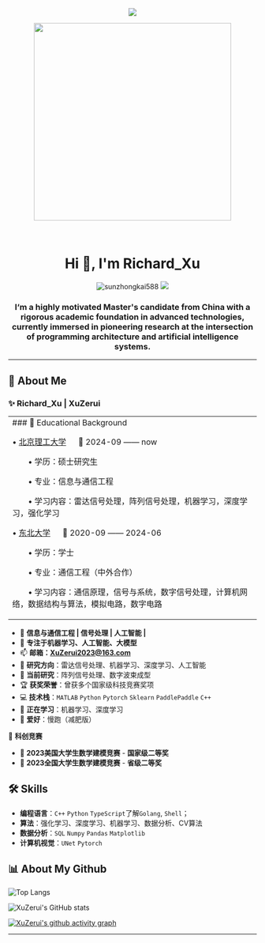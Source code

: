 <div align="center">

  <!-- dynamic typing effect 动态打字效果 -->
  <div>
    <a href="https://blog.sunguoqi.com/">
      <img src="https://readme-typing-svg.demolab.com?font=Fira+Code&pause=1000&width=435&lines=console.log(%22Hello%2C%20World%22);Richard 祝您今天愉快!&center=true&size=27" />
    </a>
  </div>

  <!-- knock code pictures 敲代码的图片 -->
  <!-- 敲代码图片 -->
  <a href="https://sm.ms/image/n2wPkGMSgY7eKE3" target="_blank"><img src="https://s2.loli.net/2024/05/16/n2wPkGMSgY7eKE3.png" width="400" ></a>

  <!-- for beauty 留个空行好看点 -->
  <div>&nbsp;</div>
</div>

<h1 align="center"> Hi 👋, I'm Richard_Xu </h1>

<p align="center">
<a><img src="https://komarev.com/ghpvc/?username=ZJhorseloudly&label=Profile%20views&color=0e75b6&style=flat" alt="sunzhongkai588" /> </a>
<a href="https://github.com/XuZerui2023"><img src="https://img.shields.io/badge/GitHub-XuZerui2023-blue?logo=github" /></a>
<h3 align="center">I‘m a highly motivated Master's candidate from China with a rigorous academic foundation in advanced technologies, currently immersed in pioneering research at the intersection of programming architecture and artificial intelligence systems.</h3>


---

## 🙋 **About Me**
### **✨ Richard_Xu | XuZerui**
<table>
  
<tr><td>
### 🏫 Educational Background

• [北京理工大学](https://www.bit.edu.cn/) &emsp; 📌 2024-09 —— now

  <p>&emsp;&emsp;• 学历：硕士研究生</p>
  
  <p>&emsp;&emsp;• 专业：信息与通信工程</p>
  
  <p>&emsp;&emsp;• 学习内容：雷达信号处理，阵列信号处理，机器学习，深度学习，强化学习</p>


• [东北大学](https://www.neu.edu.cn/) &emsp;  📌 2020-09 —— 2024-06

  <p>&emsp;&emsp;• 学历：学士</p>
   
  <p>&emsp;&emsp;• 专业：通信工程（中外合作）</p>
  
  <p>&emsp;&emsp;• 学习内容：通信原理，信号与系统，数字信号处理，计算机网络，数据结构与算法，模拟电路，数字电路</p>

</td></tr>

</table>



- 🚀 **信息与通信工程 | 信号处理 | 人工智能 |**  
- 🎯 **专注于机器学习、人工智能、大模型**  
- 📫 **邮箱：XuZerui2023@163.com**
- 🤖 **研究方向**：雷达信号处理、机器学习、深度学习、人工智能
- 🔬 **当前研究**：阵列信号处理、数字波束成型
- 🏆 **获奖荣誉**：曾获多个国家级科技竞赛奖项
- 💻 **技术栈**：`MATLAB` `Python` `Pytorch` `Sklearn` `PaddlePaddle` `C++`
- 🌱 **正在学习**：机器学习、深度学习
- 📘 **爱好**：慢跑（减肥版）

<!--
## 💻 **Projects & Research**
### **🔹 基于百度飞桨的智慧医疗数据解析平台： 2023.3-2023.9**
- 📌 **中国软件杯-百度智慧赛道**
- 🏆 **模型|前端开发|国家级三等奖|大创国家级立项**
- 📡 **目标**：基于百度飞桨，构建关于医疗图像的在线图像器官分割与解析平台
- 🚀 **技术**：`PaddlePaddle` `医学图像分析` `在线解析平台`

### **🔹 经历 目标计数-AI细胞课题： 2023.9 -2022.9**
- 📌 **XXX校企合作项目**
- 🏢 **上海XXX生物科技公司**
- 🎮 **目标**：AI 细胞显微视觉分析的系统以达到细胞培养数字化、智能化创新，实现细 胞培养环节的智能化、无人化作业的目的
- 🔧 **技术**：`Pytorch` `Unet` `MaskRCNN` 

### **🔹 基于AIGC驱动的小样本分类： 2023.9 -2023.12**
- 📌 **全球校园人工智能算法精英大赛**
- 🏆 **模型开发|国家二等奖**
- 🎮 **目标**：在`5-way 5-shot`和`5-way 1-shot`的小样本任务场景分别建立一个高效的漫画人脸识别模型
- 🔧 **技术**：`Pytorch` `libfewshot` `小样本学习`

### **🔹 数据建模竞赛**
- 🏆 **高教社数学建模竞赛：算法开发|二等奖|省一**
- 🏆 **第十二届APMCM亚太数学建模竞赛：二等奖**
- 🚀 **亚太任务：2022**：提出了一种基于决策树的回归模型，时间序列预测，灰色预测的安全模型
- 🚀 **国赛：2022**：相关性分析、主成分分析（PCA），Kmeans 聚类分析，灰色关联分析的综合评价模型
- 🚀 **国赛：2023**：使用几何算法检验与转换、建立了光学效率系统模型，蒙特卡洛光线追踪法，遗传算法优化的光学效率分析模型
---

## 🏆 **Competitions & Awards**
🏅 **国家级竞赛**
- 🏆 **中国软件杯**
  - **百度智慧赛道北部赛** - **一等奖** 🥇（负责人）
  - **百度智慧赛道决赛** - **全国三等奖** 🥉（负责人）

- 🏆 **全球校园人工智能算法精英大赛**
  - **基于AIGC驱动的小样本分类** - **全国二等奖** 🥈（负责人）
-->

🏅 **科创竞赛**
- 🥇 **2023美国大学生数学建模竞赛** - **国家级二等奖**
- 🥈 **2023全国大学生数学建模竞赛** - **省级二等奖**


## 🛠 **Skills**
- **编程语言**：`C++` `Python` `TypeScript`了解`Golang`, `Shell`；
- **算法**：强化学习、深度学习、机器学习、数据分析、CV算法
- **数据分析**：`SQL` `Numpy` `Pandas` `Matplotlib`
- **计算机视觉**：`UNet` `Pytorch`
<!-- 
- **软件开发**：`Docker` `Flask`，`vue3`；熟悉`Diango`，`Fastapi`等常用框架
-->

## 📊 **About My Github**

![Top Langs](https://github-readme-stats-sigma-five.vercel.app/api/top-langs/?username=XuZerui2023&layout=compact&theme=radical)

![XuZerui's GitHub stats](https://github-readme-stats-sigma-five.vercel.app/api?username=XuZerui2023&show_icons=true&theme=radical)

[![XuZerui's github activity graph](https://github-readme-activity-graph.vercel.app/graph?username=XuZerui2023&theme=vue)](https://github.com/ashutosh00710/github-readme-activity-graph)

---

<!-- 
## 🌍 **Connect with Me**
[![GitHub](https://img.shields.io/badge/GitHub-%2312100E.svg?style=for-the-badge&logo=github&logoColor=white)](https://github.com/jiangtao-zha)
[![Email](https://img.shields.io/badge/Email-D14836?style=for-the-badge&logo=gmail&logoColor=white)](mailto:jiangtaozha@163.com)
 -->
